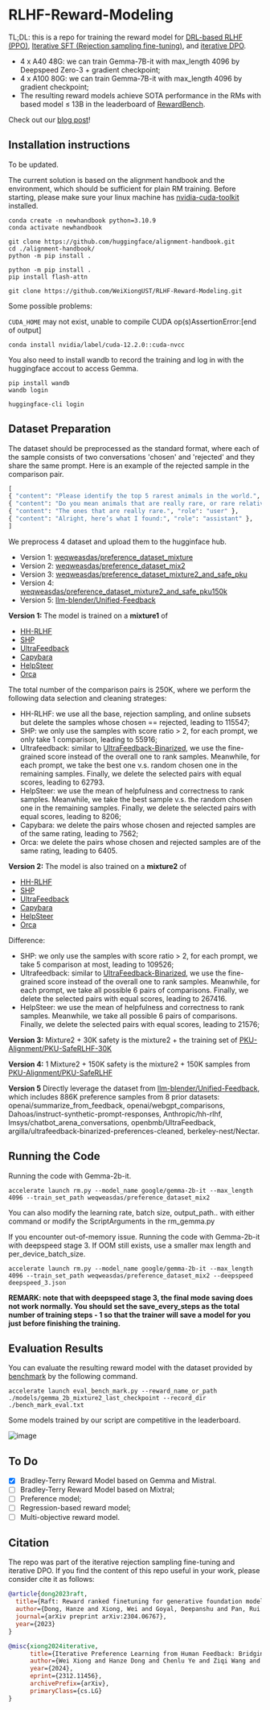 # RLHF-Reward-Modeling

TL;DL: this is a repo for training the reward model for [DRL-based RLHF (PPO)](https://arxiv.org/pdf/2203.02155.pdf), [Iterative SFT (Rejection sampling fine-tuning)](https://arxiv.org/pdf/2304.06767v4.pdf), and [iterative DPO](https://arxiv.org/pdf/2312.11456.pdf).

- 4 x A40 48G: we can train Gemma-7B-it with max_length 4096 by Deepspeed Zero-3 + gradient checkpoint;
- 4 x A100 80G: we can train Gemma-7B-it with max_length 4096 by gradient checkpoint;
- The resulting reward models achieve SOTA performance in the RMs with based model ≤ 13B in the leaderboard of [RewardBench](https://huggingface.co/spaces/allenai/reward-bench).


Check out our [blog post](https://efficient-unicorn-451.notion.site/Reward-Modeling-for-RLHF-abe03f9afdac42b9a5bee746844518d0)!

## Installation instructions

To be updated.

The current solution is based on the alignment handbook and the environment, which should be sufficient for plain RM training.
Before starting, please make sure your linux machine has [nvidia-cuda-toolkit](https://developer.nvidia.com/cuda-toolkit) installed.

```shell
conda create -n newhandbook python=3.10.9
conda activate newhandbook

git clone https://github.com/huggingface/alignment-handbook.git
cd ./alignment-handbook/
python -m pip install .

python -m pip install .
pip install flash-attn

git clone https://github.com/WeiXiongUST/RLHF-Reward-Modeling.git
```

Some possible problems:

`CUDA_HOME` may not exist, unable to compile CUDA op(s)AssertionError:[end of output]

```shell
conda install nvidia/label/cuda-12.2.0::cuda-nvcc
```

You also need to install wandb to record the training and log in with the huggingface accout to access Gemma.

```shell
pip install wandb
wandb login

huggingface-cli login
```

## Dataset Preparation
The dataset should be preprocessed as the standard format, where each of the sample consists of two conversations 'chosen' and 'rejected' and they share the same prompt. Here is an example of the rejected sample in the comparison pair. 

```python
[
{ "content": "Please identify the top 5 rarest animals in the world.", "role": "user" },
{ "content": "Do you mean animals that are really rare, or rare relative to the size of the human population?", "role": "assistant" },
{ "content": "The ones that are really rare.", "role": "user" },
{ "content": "Alright, here’s what I found:", "role": "assistant" }, 
]
```

We preprocess 4 dataset and upload them to the hugginface hub. 

- Version 1: [weqweasdas/preference_dataset_mixture](weqweasdas/preference_dataset_mixture)
- Version 2: [weqweasdas/preference_dataset_mix2](weqweasdas/preference_dataset_mix2)
- Version 3: [weqweasdas/preference_dataset_mixture2_and_safe_pku](weqweasdas/preference_dataset_mixture2_and_safe_pku)
- Version 4: [weqweasdas/preference_dataset_mixture2_and_safe_pku150k](weqweasdas/preference_dataset_mixture2_and_safe_pku150k)
- Version 5: [llm-blender/Unified-Feedback](https://huggingface.co/datasets/llm-blender/Unified-Feedback)

**Version 1:** The model is trained on a **mixture1** of

- [HH-RLHF](https://huggingface.co/datasets/Anthropic/hh-rlhf)
- [SHP](https://huggingface.co/datasets/stanfordnlp/SHP)
- [UltraFeedback](https://huggingface.co/datasets/openbmb/UltraFeedback)
- [Capybara](https://www.notion.so/argilla/distilabel-capybara-dpo-7k-binarized)
- [HelpSteer](https://huggingface.co/datasets/nvidia/HelpSteer)
- [Orca](https://www.notion.so/argilla/distilabel-intel-orca-dpo-pairs)

The total number of the comparison pairs is 250K, where we perform the following data selection and cleaning strateges:

- HH-RLHF: we use all the base, rejection sampling, and online subsets but delete the samples whose chosen == rejected, leading to 115547;
- SHP: we only use the samples with score ratio > 2, for each prompt, we only take 1 comparison, leading to 55916;
- Ultrafeedback: similar to [UltraFeedback-Binarized](https://huggingface.co/datasets/argilla/ultrafeedback-binarized-preferences-cleaned), we use the fine-grained score instead of the overall one to rank samples. Meanwhile, for each prompt, we take the best one v.s. random chosen one in the remaining samples. Finally, we delete the selected pairs with equal scores, leading to 62793.
- HelpSteer: we use the mean of helpfulness and correctness to rank samples. Meanwhile, we take the best sample v.s. the random chosen one in the remaining samples. Finally, we delete the selected pairs with equal scores, leading to 8206;
- Capybara: we delete the pairs whose chosen and rejected samples are of the same rating, leading to 7562;
- Orca: we delete the pairs whose chosen and rejected samples are of the same rating, leading to 6405.

**Version 2:** The model is also trained on a **mixture2** of

- [HH-RLHF](https://huggingface.co/datasets/Anthropic/hh-rlhf)
- [SHP](https://huggingface.co/datasets/stanfordnlp/SHP)
- [UltraFeedback](https://huggingface.co/datasets/openbmb/UltraFeedback)
- [Capybara](https://www.notion.so/argilla/distilabel-capybara-dpo-7k-binarized)
- [HelpSteer](https://huggingface.co/datasets/nvidia/HelpSteer)
- [Orca](https://www.notion.so/argilla/distilabel-intel-orca-dpo-pairs)

Difference:

- SHP: we only use the samples with score ratio > 2, for each prompt, we take 5 comparison at most, leading to 109526;
- Ultrafeedback: similar to [UltraFeedback-Binarized](https://huggingface.co/datasets/argilla/ultrafeedback-binarized-preferences-cleaned), we use the fine-grained score instead of the overall one to rank samples. Meanwhile, for each prompt, we take all possible 6 pairs of comparisons. Finally, we delete the selected pairs with equal scores, leading to 267416.
- HelpSteer: we use the mean of helpfulness and correctness to rank samples. Meanwhile, we take all possible 6 pairs of comparisons. Finally, we delete the selected pairs with equal scores, leading to 21576;

**Version 3:** Mixture2 + 30K safety is the mixture2 + the training set of [PKU-Alignment/PKU-SafeRLHF-30K](https://huggingface.co/datasets/PKU-Alignment/PKU-SafeRLHF-30K)

**Version 4:** 1 Mixture2 + 150K safety is the mixture2 + 150K samples from [PKU-Alignment/PKU-SafeRLHF](https://huggingface.co/datasets/PKU-Alignment/PKU-SafeRLHF)

**Version 5** Directly leverage the dataset from [llm-blender/Unified-Feedback](https://huggingface.co/datasets/llm-blender/Unified-Feedback), which includes 886K preference samples from 8 prior datasets: openai/summarize_from_feedback, openai/webgpt_comparisons, Dahoas/instruct-synthetic-prompt-responses, Anthropic/hh-rlhf, lmsys/chatbot_arena_conversations, openbmb/UltraFeedback, argilla/ultrafeedback-binarized-preferences-cleaned, berkeley-nest/Nectar.

## Running the Code

Running the code with Gemma-2b-it. 

```shell
accelerate launch rm.py --model_name google/gemma-2b-it --max_length 4096 --train_set_path weqweasdas/preference_dataset_mix2
```

You can also modify the learning rate, batch size, output_path.. with either command or modify the ScriptArguments in the rm_gemma.py

If you encounter out-of-memory issue. Running the code with Gemma-2b-it with deepspeed stage 3. If OOM still exists, use a smaller max length and per_device_batch_size.

```shell
accelerate launch rm.py --model_name google/gemma-2b-it --max_length 4096 --train_set_path weqweasdas/preference_dataset_mix2 --deepspeed deepspeed_3.json
```

**REMARK: note that with deepspeed stage 3, the final mode saving does not work normally. You should set the save_every_steps as the total number of training steps - 1 so that the trainer will save a model for you just before finishing the training.**

## Evaluation Results

You can evaluate the resulting reward model with the dataset provided by [benchmark](https://huggingface.co/datasets/allenai/reward-bench) by the following command.

```shell
accelerate launch eval_bench_mark.py --reward_name_or_path ./models/gemma_2b_mixture2_last_checkpoint --record_dir ./bench_mark_eval.txt
```

Some models trained by our script are competitive in the leaderboard. 

![image](https://github.com/WeiXiongUST/RLHF-Reward-Modeling/assets/90632760/49f1663d-4dbb-4513-80cb-3fab00f6f955)


## To Do

- [x]  Bradley-Terry Reward Model based on Gemma and Mistral.
- [ ]  Bradley-Terry Reward Model based on Mixtral;
- [ ]  Preference model;
- [ ]  Regression-based reward model;
- [ ]  Multi-objective reward model.

## Citation

The repo was part of the iterative rejection sampling fine-tuning and iterative DPO. If you find the content of this repo useful in your work, please consider cite it as follows:

```bibtex
@article{dong2023raft,
  title={Raft: Reward ranked finetuning for generative foundation model alignment},
  author={Dong, Hanze and Xiong, Wei and Goyal, Deepanshu and Pan, Rui and Diao, Shizhe and Zhang, Jipeng and Shum, Kashun and Zhang, Tong},
  journal={arXiv preprint arXiv:2304.06767},
  year={2023}
}

@misc{xiong2024iterative,
      title={Iterative Preference Learning from Human Feedback: Bridging Theory and Practice for RLHF under KL-Constraint}, 
      author={Wei Xiong and Hanze Dong and Chenlu Ye and Ziqi Wang and Han Zhong and Heng Ji and Nan Jiang and Tong Zhang},
      year={2024},
      eprint={2312.11456},
      archivePrefix={arXiv},
      primaryClass={cs.LG}
}
```
